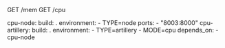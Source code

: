 GET /mem
GET /cpu

  cpu-node:
    build: .
    environment:
      - TYPE=node
    ports:
     - "8003:8000"
  cpu-artillery:
    build: .
    environment:
      - TYPE=artillery
      - MODE=cpu
    depends_on:
      - cpu-node
